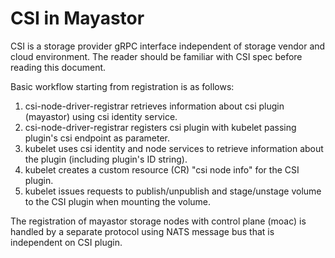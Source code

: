 # CSI in Mayastor

CSI is a storage provider gRPC interface independent of storage vendor and
cloud environment. The reader should be familiar with CSI spec before reading this
document.

Basic workflow starting from registration is as follows:

1. csi-node-driver-registrar retrieves information about csi plugin (mayastor) using csi identity service.
1. csi-node-driver-registrar registers csi plugin with kubelet passing plugin's csi endpoint as parameter.
1. kubelet uses csi identity and node services to retrieve information about the plugin (including plugin's ID string).
1. kubelet creates a custom resource (CR) "csi node info" for the CSI plugin.
1. kubelet issues requests to publish/unpublish and stage/unstage volume to the CSI plugin when mounting the volume.

The registration of mayastor storage nodes with control plane (moac) is handled
by a separate protocol using NATS message bus that is independent on CSI plugin.
